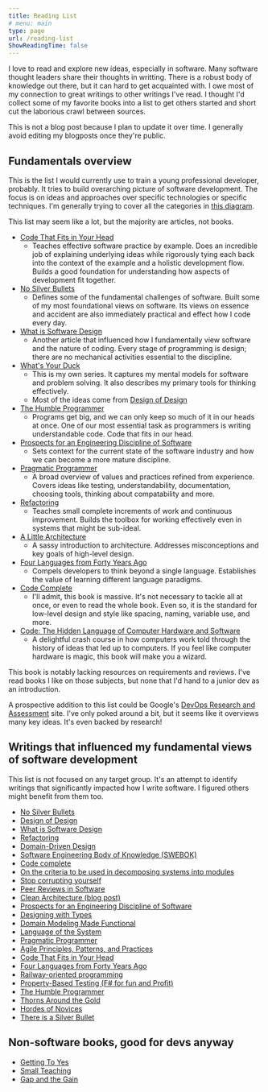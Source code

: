 ```yaml
---
title: Reading List
# menu: main
type: page
url: /reading-list
ShowReadingTime: false
---
```


I love to read and explore new ideas, especially in software. Many software thought leaders share their thoughts in writting.
There is a robust body of knowledge out there, but it can hard to get acquainted with. I owe most of my connection to great writings to
other writings I've read. I thought I'd collect some of my favorite books into a list to get others started and short cut the laborious crawl between sources.

This is not a blog post because I plan to update it over time. I generally avoid editing my blogposts once they're public.

<!-- What about the reading list. What do i want to accomplish?
- I've found it helpful when other people make reading lists. I mostly want to guide people into some of the books that helped me most
- I think I could round out the sections i've already created and that's a pretty good start
 -->

## Fundamentals overview

This is the list I would currently use to train a young professional developer, probably. It tries to build overarching picture of software development. The focus is on ideas and approaches over specific technologies or specific techniques. I'm generally trying to cover all the categories in [this diagram](../content/posts/2021-08-27-SWEBOK-Modified-topic-diagram.md).

This list may seem like a lot, but the majority are articles, not books.

- [Code That Fits in Your Head](https://blog.ploeh.dk/2021/06/14/new-book-code-that-fits-in-your-head/)
  - Teaches effective software practice by example. Does an incredible job of explaining underlying ideas while rigorously tying each back into the context of the example and a holistic development flow. Builds a good foundation for understanding how aspects of development fit together.
- [No Silver Bullets](https://www.cs.unc.edu/techreports/86-020.pdf)
  - Defines some of the fundamental challenges of software. Built some of my most foundational views on software. Its views on essence and accident are also immediately practical and effect how I code every day.
- [What is Software Design](https://www.developerdotstar.com/mag/articles/reeves_design.html)
  - Another article that influenced how I fundamentally view software and the nature of coding. Every stage of programming is design; there are no mechanical activities essential to the discipline.
- [What's Your Duck](../content/posts/Whats-Your-Duck-V2/2022-06-16-0-Intro.md)
  - This is my own series. It captures my mental models for software and problem solving. It also describes my primary tools for thinking effectively. 
  - Most of the ideas come from [Design of Design](https://www.amazon.com/dp/0201362988)
- [The Humble Programmer](https://www.cs.utexas.edu/~EWD/transcriptions/EWD03xx/EWD340.html)
  - Programs get big, and we can only keep so much of it in our heads at once. One of our most essential task as programmers is writing understandable code. Code that fits in our head. 
- [Prospects for an Engineering Discipline of Software](https://resources.sei.cmu.edu/asset_files/TechnicalReport/1990_005_001_299270.pdf)
  - Sets context for the current state of the software industry and how we can become a more mature discipline.
- [Pragmatic Programmer](https://www.amazon.com/dp/020161622X)
  - A broad overview of values and practices refined from experience. Covers ideas like testing, understandability, documentation, choosing tools, thinking about compatability and more.
- [Refactoring](https://martinfowler.com/books/refactoring.html)
  - Teaches small complete increments of work and continuous improvement. Builds the toolbox for working effectively even in systems that might be sub-ideal.
- [A Little Architecture](https://blog.cleancoder.com/uncle-bob/2016/01/04/ALittleArchitecture.html)
  - A sassy introduction to architecture. Addresses misconceptions and key goals of high-level design.
- [Four Languages from Forty Years Ago](https://fsharpforfunandprofit.com/video/#four-languages-from-forty-years-ago)
  - Compels developers to think beyond a single language. Establishes the value of learning different language paradigms.
- [Code Complete](https://www.amazon.com/gp/product/0735619670/)
  - I'll admit, this book is massive. It's not necessary to tackle all at once, or even to read the whole book. Even so, it is the standard for low-level design and style like spacing, naming, variable use, and more.
- [Code: The Hidden Language of Computer Hardware and Software](https://www.amazon.com/dp/0735611319/)
  - A delightful crash course in how computers work told through the history of ideas that led up to computers. If you feel like computer hardware is magic, this book will make you a wizard.


This book is notably lacking resources on requirements and reviews. I've read books I like on those subjects, but none that I'd hand to a junior dev as an introduction.

A prospective addition to this list could be Google's [DevOps Research and Assessment](https://www.devops-research.com/research.html) site. I've only poked around a bit, but it seems like it overviews many key ideas. It's even backed by research!

## Writings that influenced my fundamental views of software development

This list is not focused on any target group. It's an attempt to identify writings that significantly impacted how I write software.
I figured others might benefit from them too.

- [No Silver Bullets](https://www.cs.unc.edu/techreports/86-020.pdf)
- [Design of Design](https://www.amazon.com/dp/0201362988)
- [What is Software Design](https://www.developerdotstar.com/mag/articles/reeves_design.html)
- [Refactoring](https://martinfowler.com/books/refactoring.html)
- [Domain-Driven Design](https://www.amazon.com/dp/0321125215)
- [Software Engineering Body of Knowledge (SWEBOK)](https://www.computer.org/education/bodies-of-knowledge/software-engineering/v3)
- [Code complete](https://www.amazon.com/gp/product/0735619670/)
- [On the criteria to be used in decomposing systems into modules](https://prl.ccs.neu.edu/img/p-tr-1971.pdf)
- [Stop corrupting yourself](https://codewithspoon.com/2019/12/stop-corrupting-yourself-test-against-abstractions/)
- [Peer Reviews in Software](https://www.amazon.com/dp/0201734850/)
- [Clean Architecture (blog post)](https://blog.cleancoder.com/uncle-bob/2012/08/13/the-clean-architecture.html)
- [Prospects for an Engineering Discipline of Software](https://resources.sei.cmu.edu/asset_files/TechnicalReport/1990_005_001_299270.pdf)
- [Designing with Types](https://fsharpforfunandprofit.com/series/designing-with-types/)
- [Domain Modeling Made Functional](https://fsharpforfunandprofit.com/books/#domain-modeling-made-functional) 
- [Language of the System](https://www.youtube.com/watch?v=ROor6_NGIWU)
- [Pragmatic Programmer](https://www.amazon.com/dp/020161622X)
- [Agile Principles, Patterns, and Practices](https://www.amazon.com/dp/0131857258/)
- [Code That Fits in Your Head](https://blog.ploeh.dk/2021/06/14/new-book-code-that-fits-in-your-head/) <!-- introduced category for drivers -->
- [Four Languages from Forty Years Ago](https://fsharpforfunandprofit.com/video/#four-languages-from-forty-years-ago)
- [Railway-oriented programming](https://fsharpforfunandprofit.com/rop/)
- [Property-Based Testing (F# for fun and Profit)](https://fsharpforfunandprofit.com/series/property-based-testing/)
- [The Humble Programmer](https://www.cs.utexas.edu/~EWD/transcriptions/EWD03xx/EWD340.html)
- [Thorns Around the Gold](https://blog.cleancoder.com/uncle-bob/2014/11/19/GoingForTheGold.html)
- [Hordes of Novices](https://blog.cleancoder.com/uncle-bob/2013/11/19/HoardsOfNovices.html)
- [There is a Silver Bullet](https://dotnetrocks.com/?show=1685)

<!-- Q: What caused me to lean into design patterns? -->

<!-- 

- 13 Ways of Looking at a Turtle
- Code: The Hidden Language of Computer Hardware and Software

what about testing? -->


## Non-software books, good for devs anyway
- [Getting To Yes](https://www.amazon.com/dp/B004YZ4NCI/)
- [Small Teaching](https://www.amazon.com/dp/B07SK8RQLW)
- [Gap and the Gain](https://gapandgainbook.com/)


<!--

## Topical readings

 ## Just get everything down so I can decide how to categorize

- Engineering and the Mind's Eye
- Code Complete
- Refactoring 
- [Mark Seemann's Blog (blog.ploeh.dk)](https://blog.ploeh.dk/)
- [Robert Martin's Blog (cleancoder)](https://blog.cleancoder.com/)
- Martin Fowler's Blog
- [What is Software Design](https://www.developerdotstar.com/mag/articles/reeves_design.html) by Jack Reeves
- Design of Design
- Mythical Month
- That 
- Peer Reviews in Software by Karl Weigers
- Professional Software Development
- [Steve McConnell Blog](https://stevemcconnell.com/articles) (link to specific posts)
- [On the criteria to be used in decomposing systems into modules](https://prl.ccs.neu.edu/img/p-tr-1971.pdf)
- No Silver Bullets
- [Worse is Better](https://www.dreamsongs.com/RiseOfWorseIsBetter.html) by Richard P. Gabriel
- Pragmatic Programmer by Dave Thomas, Andy Hunt
- Righting Software by Juval Lowey
- Patterns of Enterprise Application Architecture by Martin Fowler
- Design Patterns by 
- Parser Combinators by Scott Wlaschin
- 

- [Traction](https://www.amazon.com/dp/B00TY3ZOMS) by Gabriel Weinberg, Justin Mares -->

<!-- 
// this list is big enough that 1. I might want to generate it from my notes 2. I probably want to turn it into a data source and generate a table
// Title, author(s), link, maybe some tags, maybe a link to my blog post(s) about the book
I can look into hugo's data features. Or just load a json file

When I write the post for this table, reference markdown
 -->